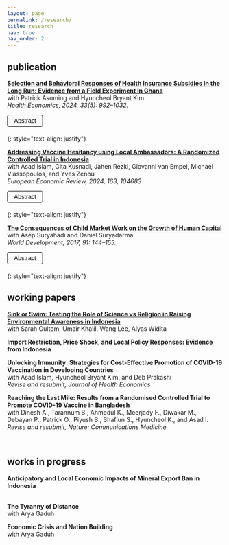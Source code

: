 ```yaml
---
layout: page
permalink: /research/
title: research
nav: true
nav_order: 2
---
```


<!-- CSS styles -->

<style>
/* Common styles */
.abstract-button {
    cursor: pointer;
    padding: 5px 15px;
    border: 1px solid;
    background-color: transparent;
    text-align: center;
    outline: none;
    font-size: 14px;
    margin-bottom: 5px;
    border-radius: 4px;
    transition: all 0.3s ease;
}
.abstract-content {
    margin-top: 10px;
    text-align: justify;
    display: none;
    padding: 10px;
    border-radius: 4px;
    background-color: transparent !important; /* Force transparent background */
}

/* Light mode styles */
@media (prefers-color-scheme: light) {
    .abstract-button,
    .abstract-content,
    .publication {
        color: #000000;
    }
    .abstract-button {
        border-color: #000000;
    }
}

/* Dark mode styles */
@media (prefers-color-scheme: dark) {
    .abstract-button,
    .abstract-content,
    .publication {
        color: #ffffff;
    }
    .abstract-button {
        border-color: #ffffff;
    }
}

/* Ensure styles are applied regardless of HTML theme attribute */
html[data-theme='dark'] .abstract-button,
html[data-theme='dark'] .abstract-content,
html[data-theme='dark'] .publication {
    color: #ffffff;
}
html[data-theme='dark'] .abstract-button {
    border-color: #ffffff;
}

html:not([data-theme='dark']) .abstract-button,
html:not([data-theme='dark']) .abstract-content,
html:not([data-theme='dark']) .publication {
    color: #000000;
}
html:not([data-theme='dark']) .abstract-button {
    border-color: #000000;
}
    
</style>

<script>
// Function to hide all abstracts on page load
function hideAllAbstracts() {
    var abstracts = document.querySelectorAll('.abstract-content');
    abstracts.forEach(function(abstract) {
        abstract.style.display = 'none';
    });
}

// Function to toggle abstract visibility
function toggleAbstract(id) {
    var content = document.getElementById(id);
    if (content.style.display === "none" || content.style.display === "") {
        content.style.display = "block";
    } else {
        content.style.display = "none";
    }
}

// Call hideAllAbstracts when the page loads
document.addEventListener('DOMContentLoaded', hideAllAbstracts);
</script>


## publication

**[Selection and Behavioral Responses of Health Insurance Subsidies in the Long Run: Evidence from a Field Experiment in Ghana](/docs/AKS_Ghana_Published_Version_HE.pdf)** <br>
with Patrick Asuming and Hyuncheol Bryant Kim <br>
*Health Economics, 2024, 33(5): 992–1032.* <br>

<button class="abstract-button" onclick="toggleAbstract('abstract1')">Abstract</button>
<div id="abstract1" class="abstract abstract-content">
We study the effects of a health insurance subsidy in Ghana, where mandates are not enforceable. We randomly provide different levels of subsidy (1/3, 2/3, and full) and evaluate the impact at seven months and three years after the intervention. We find that a one-time subsidy increased insurance enrollment for all groups in both the short and long runs, but health care utilization in the long run increased only for the partial subsidy group. We find supportive evidence that ex-post behavioral responses rather than ex-ante selective enrollment explain the long-run health care utilization results.
</div> 
 {: style="text-align: justify"}
 
**[Addressing Vaccine Hesitancy using Local Ambassadors: A Randomized Controlled Trial in Indonesia](/docs/Vaccine_EER.pdf)** <br>
with Asad Islam, Gita Kusnadi, Jahen Rezki, Giovanni van Empel, Michael Vlassopoulos, and Yves Zenou <br>
*European Economic Review, 2024, 163, 104683* <br>

<button class="abstract-button" onclick="toggleAbstract('abstract2')">Abstract</button>
<div id="abstract2" class="abstract abstract-content">
In settings where resistance and rampant misinformation against vaccines exist, the prospect of containing infectious diseases remains a challenge. Can delivery of information regarding the benefits of vaccination through personal home visits by local ambassadors increase vaccine uptake? We conduct a door-to-door randomized information campaign targeted towards COVID-19 unvaccinated individuals in rural Indonesia. We recruited ambassadors from local villages tasked to deliver information about COVID-19 vaccines and promote vaccination through one-on-one meetings, using an interpersonal behavioral change communication approach. To investigate which type of ambassador—health cadres, influential individuals, and laypersons—is the most effective, we randomly vary the type of ambassador that delivers the information at the village level. We find that the overall vaccination take-up is quite moderate and that there are no differences in vaccination outcomes across the treatment groups. These results highlight the challenge of boosting vaccine uptake in late stages of a pandemic.
</div>
 {: style="text-align: justify"}
 
**[The Consequences of Child Market Work on the Growth of Human Capital](https://www.sciencedirect.com/science/article/pii/S0305750X15308731?via%3Dihub)** <br> 
with Asep Suryahadi and Daniel Suryadarma <br>
*World Development, 2017, 91: 144–155.* <br>

<button class="abstract-button" onclick="toggleAbstract('abstract3')">Abstract</button>
<div id="abstract3" class="abstract abstract-content">
The paper measures the effect of child market work on the long-term growth of human capital, focusing on the output of the human capital production: mathematics skills, cognitive skills, pulmonary function, and educational attainment. Our full sample is drawn from a rich longitudinal dataset Indonesia Family Life Survey (IFLS). We address endogeneity of child market work using provincial legislated minimum wage as the instrument. Our instrumental variable estimation shows that child labor negatively affects mathematics skills and pulmonary function, but not cognitive skills and educational attainment. We find heterogeneities in type of work. Those who work outside of family business have lower educational attainment than those working for family business.
</div>
 {: style="text-align: justify"}
 
 <br>

## working papers 

**[Sink or Swim: Testing the Role of Science vs Religion in Raising Environmental Awareness in Indonesia](/docs/jakarta_draft.pdf)** <br>
with Sarah Gultom, Umair Khalil, Wang Lee, Alyas Widita <br>
<!--
<button class="abstract-button" onclick="toggleAbstract('abstract4')">Abstract</button>
<div id="abstract4" class="abstract abstract-content">
Promoting awareness and encouraging pro-sustainability behaviors to mitigate climate and environmental issues can be challenging due to their polarizing nature. We conduct a large-scale online experiment in Jakarta, the world's fastest sinking city, to examine the impact of messenger identity and narrative style on awareness and behavior regarding land subsidence, a human-induced climate change phenomenon. We vary the messenger identity (an actor portraying either a religious leader or a scientist) and the narrative style of the message (religious vs. scientific). Our results show that exposure to an environmental video message, as opposed to a placebo, increases beliefs, trust in institutions, and pro-sustainability behaviors. The largest impacts arise when a scientist delivers a message embedded with a religious narrative, increasing participants' perceptions of the messenger as persuasive and trustworthy. The effects are more pronounced among individuals with low prior knowledge, high trust in authorities, and those less reliant on groundwater. However, we find limited evidence of heterogeneous treatment effects on actions. Our findings highlight the importance of carefully considering both the message and the messenger in communication strategies in a diverse population.
</div>
 {: style="text-align: justify"}
-->
 
**Import Restriction, Price Shock, and Local Policy Responses: Evidence from Indonesia** <br>

**Unlocking Immunity: Strategies for Cost-Effective Promotion of COVID-19 Vaccination in Developing Countries** <br>
with Asad Islam, Hyuncheol Bryant Kim, and Deb Prakashi <br>
*Revise and resubmit, Journal of Health Economics* <br>

**Reaching the Last Mile: Results from a Randomised Controlled Trial to Promote COVID-19 Vaccine in Bangladesh** <br>
with Dinesh A., Tarannum B., Ahmedul K., Meerjady F., Diwakar M., Debayan P., Patrick O., Piyush B., Shafiun S., Hyuncheol K., and Asad I. <br>
*Revise and resubmit, Nature: Communications Medicine* <br>

<br>

## works in progress

**Anticipatory and Local Economic Impacts of Mineral Export Ban in Indonesia** <br>
<br>

**The Tyranny of Distance** <br>
with Arya Gaduh <br>

**Economic Crisis and Nation Building** <br>
with Arya Gaduh <br>

<script>
function toggleAbstract(id) {
    var x = document.getElementById(id);
    if (x.style.display === "block") {
        x.style.display = "none";
    } else {
        x.style.display = "block";
    }
}
</script>

